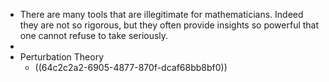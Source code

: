 - There are many tools that are illegitimate for mathematicians. Indeed they are not so rigorous, but they often provide insights so powerful that one cannot refuse to take seriously.
-
- Perturbation Theory
	- ((64c2c2a2-6905-4877-870f-dcaf68bb8bf0))